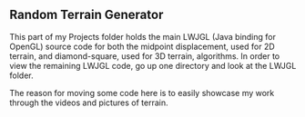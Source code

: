 ## Random Terrain Generator

This part of my Projects folder holds the main LWJGL (Java binding for OpenGL) source code for both the midpoint displacement, used for 2D terrain, and diamond-square, used for 3D terrain, algorithms.  In order to view the remaining LWJGL code, go up one directory and look at the LWJGL folder.  

The reason for moving some code here is to easily showcase my work through the videos and pictures of terrain.
